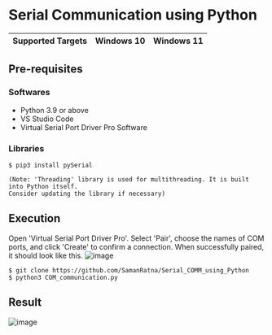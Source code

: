 # Serial Communication using Python

| Supported Targets | Windows 10 | Windows 11 |
| ----------------- | ---------- | ---------- |

## Pre-requisites

### Softwares

- Python 3.9 or above
- VS Studio Code
- Virtual Serial Port Driver Pro Software

### Libraries

```
$ pip3 install pySerial

(Note: 'Threading' library is used for multithreading. It is built into Python itself.
Consider updating the library if necessary)
```

## Execution

Open 'Virtual Serial Port Driver Pro'. Select 'Pair', choose the names of COM ports, and click 'Create' to confirm a connection.
When successfully paired, it should look like this.
![image](https://github.com/SamanRatna/Serial_COMM_using_Python/assets/46080827/c492ed89-30db-487b-bded-31ec03c8a8ba)


```
$ git clone https://github.com/SamanRatna/Serial_COMM_using_Python
$ python3 COM_communication.py
```

## Result

![image](https://github.com/SamanRatna/Serial_COMM_using_Python/assets/46080827/bcc4d1a4-5159-48dc-80c7-6efaabe5c447)

